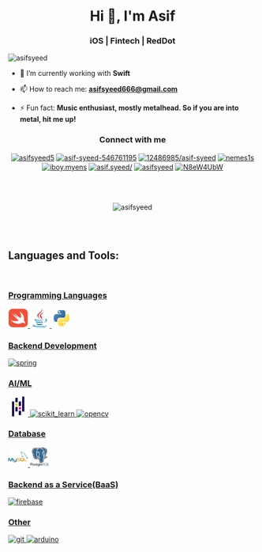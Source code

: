<h1 align="center">Hi 👋, I'm Asif</h1>
<h3 align="center">iOS | Fintech | RedDot</h3>

<p align="left"> <img src="https://komarev.com/ghpvc/?username=asifsyeed&label=Profile%20views&color=0e75b6&style=flat" alt="asifsyeed" /> </p>

- 🌱 I’m currently working with **Swift**

- 📫 How to reach me: **asifsyeed666@gmail.com**

- ⚡ Fun fact: **Music enthusiast, mostly metalhead. So if you are into metal, hit me up!**

<h3 align="center">Connect with me</h3>
<p align="center">
<a href="https://twitter.com/asifsyeed5" target="blank"><img align="center" src="https://raw.githubusercontent.com/rahuldkjain/github-profile-readme-generator/master/src/images/icons/Social/twitter.svg" alt="asifsyeed5" height="30" width="40" /></a>
<a href="https://linkedin.com/in/asif-syeed-546761195" target="blank"><img align="center" src="https://raw.githubusercontent.com/rahuldkjain/github-profile-readme-generator/master/src/images/icons/Social/linked-in-alt.svg" alt="asif-syeed-546761195" height="30" width="40" /></a>
<a href="https://stackoverflow.com/users/12486985/asif-syeed" target="blank"><img align="center" src="https://raw.githubusercontent.com/rahuldkjain/github-profile-readme-generator/master/src/images/icons/Social/stack-overflow.svg" alt="12486985/asif-syeed" height="30" width="40" /></a>
<a href="https://kaggle.com/nemes1s" target="blank"><img align="center" src="https://raw.githubusercontent.com/rahuldkjain/github-profile-readme-generator/master/src/images/icons/Social/kaggle.svg" alt="nemes1s" height="30" width="40" /></a>
<a href="https://fb.com/iboy.myens" target="blank"><img align="center" src="https://raw.githubusercontent.com/rahuldkjain/github-profile-readme-generator/master/src/images/icons/Social/facebook.svg" alt="iboy.myens" height="30" width="40" /></a>
<a href="https://instagram.com/asif.syeed/" target="blank"><img align="center" src="https://raw.githubusercontent.com/rahuldkjain/github-profile-readme-generator/master/src/images/icons/Social/instagram.svg" alt="asif.syeed/" height="30" width="40" /></a>
<a href="https://codeforces.com/profile/asifsyeed" target="blank"><img align="center" src="https://cdn.jsdelivr.net/npm/simple-icons@3.0.1/icons/codeforces.svg" alt="asifsyeed" height="30" width="40" /></a>
<a href="https://discord.gg/N8eW4UbW" target="blank"><img align="center" src="https://raw.githubusercontent.com/rahuldkjain/github-profile-readme-generator/master/src/images/icons/Social/discord.svg" alt="N8eW4UbW" height="30" width="40" /></a>
</p>
<br>
<br>
<p align="center"><img align="center" src="https://github-readme-streak-stats.herokuapp.com/?user=asifsyeed&" alt="asifsyeed" /></p>
<br>
<br>

<h2 align="left">Languages and Tools:</h2>
<br>
<h3 align="left"><u>Programming Languages</u></h3>
<p align="left">  <a href="https://developer.apple.com/swift/" target="_blank"> <img src="https://raw.githubusercontent.com/devicons/devicon/master/icons/swift/swift-original.svg" alt="swift" width="40" height="40"/> </a> <a href="https://www.java.com" target="_blank"> <img src="https://raw.githubusercontent.com/devicons/devicon/master/icons/java/java-original.svg" alt="java" width="40" height="40"/> </a> <a href="https://www.python.org" target="_blank"> <img src="https://raw.githubusercontent.com/devicons/devicon/master/icons/python/python-original.svg" alt="python" width="40" height="40"/> </a> </p>

<h3 align="left"><u>Backend Development</u></h3>
<a href="https://spring.io/" target="_blank" rel="noreferrer"> <img src="https://www.vectorlogo.zone/logos/springio/springio-icon.svg" alt="spring" width="40" height="40"/> </a> </p>

<h3 align="left"><u>AI/ML</u></h3>
<p align="left"> <a href="https://pandas.pydata.org/" target="_blank" rel="noreferrer"> <img src="https://raw.githubusercontent.com/devicons/devicon/2ae2a900d2f041da66e950e4d48052658d850630/icons/pandas/pandas-original.svg" alt="pandas" width="40" height="40"/> </a> <a href="https://scikit-learn.org/" target="_blank"> <img src="https://upload.wikimedia.org/wikipedia/commons/0/05/Scikit_learn_logo_small.svg" alt="scikit_learn" width="40" height="40"/> </a> <a href="https://opencv.org/" target="_blank"> <img src="https://www.vectorlogo.zone/logos/opencv/opencv-icon.svg" alt="opencv" width="40" height="40"/> </a> </p>

<h3 align="left"><u>Database</u></h3>
<p align="left"> <a href="https://www.mysql.com/" target="_blank"> <img src="https://raw.githubusercontent.com/devicons/devicon/master/icons/mysql/mysql-original-wordmark.svg" alt="mysql" width="40" height="40"/> </a> <a href="https://www.postgresql.org" target="_blank"> <img src="https://raw.githubusercontent.com/devicons/devicon/master/icons/postgresql/postgresql-original-wordmark.svg" alt="postgresql" width="40" height="40"/> </a> </p>

<h3 align="left"><u>Backend as a Service(BaaS)</u></h3>
<p align="left"> <a href="https://firebase.google.com/" target="_blank"> <img src="https://www.vectorlogo.zone/logos/firebase/firebase-icon.svg" alt="firebase" width="40" height="40"/> </a> </p>

<h3 align="left"><u>Other</u></h3>
<p align="left"> <a href="https://git-scm.com/" target="_blank"> <img src="https://www.vectorlogo.zone/logos/git-scm/git-scm-icon.svg" alt="git" width="40" height="40"/> </a> <a href="https://www.arduino.cc/" target="_blank"> <img src="https://cdn.worldvectorlogo.com/logos/arduino-1.svg" alt="arduino" width="40" height="40"/> </a> </p>


